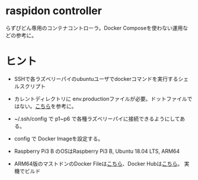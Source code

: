 # raspidon controller

らずぴどん専用のコンテナコントローラ。Docker Composeを使わない運用などの参考に。

# ヒント

* SSHで各ラズベリーパイのubuntuユーザでdockerコマンドを実行するシェルスクリプト

* カレントディレクトリに env.productionファイルが必要。ドットファイルではない。[こちら](https://github.com/tootsuite/mastodon/blob/master/.env.production.sample)を参考に。

* ~/.ssh/config で p1~p6 で各種ラズベリーパイに接続できるようにしてある。

* config で Docker Imageを設定する。

* Raspberry Pi3 B のOSはRaspberry Pi3 B, Ubuntu 18.04 LTS, ARM64

* ARM64版のマストドンのDocker Fileは[こちら](https://github.com/mamemomonga/mastodon/blob/arm64-v2.9.0/Dockerfile)、Docker Hubは[こちら](https://cloud.docker.com/u/mamemomonga/repository/docker/mamemomonga/mastodon-arm)。 実機でビルド
